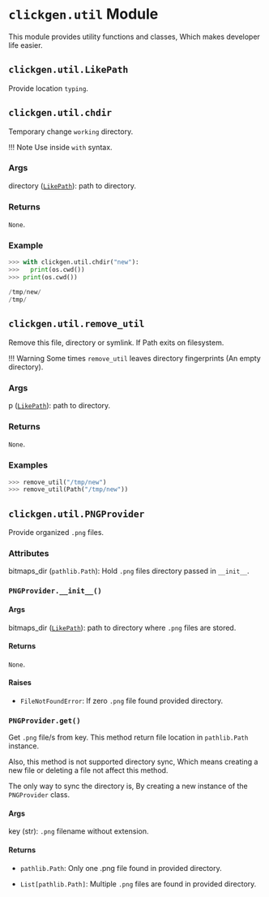 # `clickgen.util` Module

This module provides utility functions and classes, Which makes developer life easier.

<!-- Typing Constant -->

## `clickgen.util.LikePath`

Provide location `typing`.

<!-- Context Managers  -->

## `clickgen.util.chdir`

Temporary change `working` directory.

!!! Note
    Use inside `with` syntax.

### Args

directory ([`LikePath`](#likepath)): path to directory.

### Returns

`None`.

### Example

```python
>>> with clickgen.util.chdir("new"):
>>>   print(os.cwd())
>>> print(os.cwd())

/tmp/new/
/tmp/
```

<!-- Functions -->

## `clickgen.util.remove_util`

Remove this file, directory or symlink. If Path exits on filesystem.

!!! Warning
    Some times `remove_util` leaves directory fingerprints (An empty directory).

### Args

p ([`LikePath`](#likepath)): path to directory.

### Returns

`None`.

### Examples

```python
>>> remove_util("/tmp/new")
>>> remove_util(Path("/tmp/new"))
```

<!-- Classes -->

## `clickgen.util.PNGProvider`

Provide organized `.png` files.

### Attributes

bitmaps_dir (`pathlib.Path`): Hold `.png` files directory passed in `__init__`.

### `PNGProvider.__init__()`

#### Args

bitmaps_dir ([`LikePath`](#likepath)): path to directory where `.png` files are stored.

#### Returns

`None`.

#### Raises

- `FileNotFoundError`: If zero `.png` file found provided directory.

### `PNGProvider.get()`

Get `.png` file/s from key.
This method return file location in `pathlib.Path` instance.

Also, this method is not supported directory sync, Which means creating a new file or deleting a file not affect this method.

The only way to sync the directory is, By creating a new instance of the `PNGProvider` class.

#### Args

key (str): `.png` filename without extension.

#### Returns

- `pathlib.Path`: Only one .png file found in provided directory.

- `List[pathlib.Path]`: Multiple `.png` files are found in provided directory.

